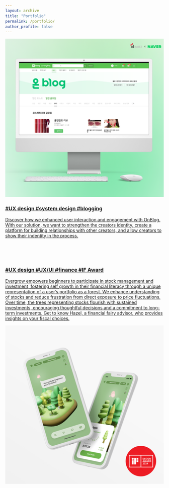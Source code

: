 ```yaml
---
layout: archive
title: "Portfolio"
permalink: /portfolio/
author_profile: false
---
```


<div class="container">
    <div class="about-row">
      <a href="https://zosia-hci.github.io/portfolio/6-2023-on_blog">
        <div class="row-image">
            <img src="/images/on_blog_square.png" alt="OnBlog">
        </div>
      </a>
      <a href="https://zosia-hci.github.io/portfolio/6-2023-on_blog">
        <div class="row-text" href="https://zosia-hci.github.io/portfolio/6-2023-on_blog">
          <h3>#UX design #system design #blogging</h3>
          <p>Discover how we enhanced user interaction and engagement with OnBlog. With our solution, we want to strengthen the creators identity, create a platform for building relationships with other creators, and allow creators to show their indentity in the process.<br><br><br><br><br></p>
        </div>
      </a>
    </div>
    <div class="about-row2">
      <a href="https://zosia-hci.github.io/portfolio/7-2022-evergrow">
        <div class="row-text" href="https://zosia-hci.github.io/portfolio/7-2022-evergrow">
          <h3>#UX design #UX/UI #finance #IF Award</h3>
          <p>Evergrow empowers beginners to participate in stock management and investment, fostering self growth in their financial literacy through a unique representation of a user’s portfolio as a forest. We enhance understanding of stocks and reduce frustration from direct exposure to price fluctuations. Over time, the trees representing stocks flourish with sustained investments, encouraging thoughtful decisions and a commitment to long-term investments. Get to know Hazel, a financial fairy advisor, who provides insights on your fiscal choices.</p>
        </div>
      </a>
      <a href="https://zosia-hci.github.io/portfolio/7-2022-evergrow">
        <div class="row-image">
            <img src="/images/evergrow_square.png" alt="Evergrow">
        </div>
      </a>
    </div>
</div>
